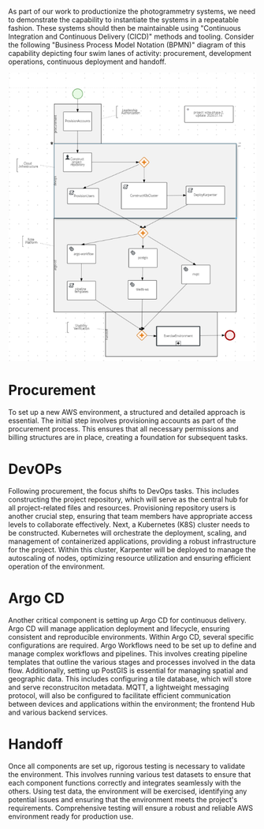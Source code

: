 As part of our work to productionize the photogrammetry systems, we need to demonstrate the capability to instantiate the systems in a repeatable fashion. These systems should then be maintainable using "Continuous Integration and Continuous Delivery (CICD)" methods and tooling. Consider the following "Business Process Model Notation (BPMN)" diagram of this capability depicting four swim lanes of activity: procurement, development operations, continuous deployment and handoff.

![Cloud Infrastructure](images/cloud-environment.png)

# Procurement

To set up a new AWS environment, a structured and detailed approach is essential. The initial step involves provisioning accounts as part of the procurement process. This ensures that all necessary permissions and billing structures are in place, creating a foundation for subsequent tasks.

# DevOPs

Following procurement, the focus shifts to DevOps tasks. This includes constructing the project repository, which will serve as the central hub for all project-related files and resources. Provisioning repository users is another crucial step, ensuring that team members have appropriate access levels to collaborate effectively. Next, a Kubernetes (K8S) cluster needs to be constructed. Kubernetes will orchestrate the deployment, scaling, and management of containerized applications, providing a robust infrastructure for the project. Within this cluster, Karpenter will be deployed to manage the autoscaling of nodes, optimizing resource utilization and ensuring efficient operation of the environment.

# Argo CD

Another critical component is setting up Argo CD for continuous delivery. Argo CD will manage application deployment and lifecycle, ensuring consistent and reproducible environments. Within Argo CD, several specific configurations are required. Argo Workflows need to be set up to define and manage complex workflows and pipelines. This involves creating pipeline templates that outline the various stages and processes involved in the data flow. Additionally, setting up PostGIS is essential for managing spatial and geographic data. This includes configuring a tile database, which will store and serve reconstruciton metadata. MQTT, a lightweight messaging protocol, will also be configured to facilitate efficient communication between devices and applications within the environment; the frontend Hub and various backend services.

# Handoff

Once all components are set up, rigorous testing is necessary to validate the environment. This involves running various test datasets to ensure that each component functions correctly and integrates seamlessly with the others. Using test data, the environment will be exercised, identifying any potential issues and ensuring that the environment meets the project's requirements. Comprehensive testing will ensure a robust and reliable AWS environment ready for production use.